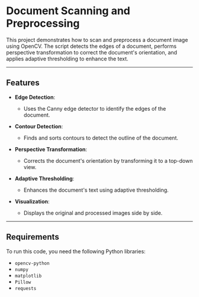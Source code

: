 # Document Scanning and Preprocessing

This project demonstrates how to scan and preprocess a document image using OpenCV. The script detects the edges of a document, performs perspective transformation to correct the document's orientation, and applies adaptive thresholding to enhance the text.

---

## Features

- **Edge Detection**:
  - Uses the Canny edge detector to identify the edges of the document.

- **Contour Detection**:
  - Finds and sorts contours to detect the outline of the document.

- **Perspective Transformation**:
  - Corrects the document's orientation by transforming it to a top-down view.

- **Adaptive Thresholding**:
  - Enhances the document's text using adaptive thresholding.

- **Visualization**:
  - Displays the original and processed images side by side.

---

## Requirements

To run this code, you need the following Python libraries:

- `opencv-python`
- `numpy`
- `matplotlib`
- `Pillow`
- `requests`
